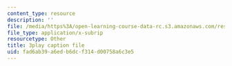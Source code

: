 ```yaml
---
content_type: resource
description: ''
file: /media/https%3A/open-learning-course-data-rc.s3.amazonaws.com/res-15-003-shaping-the-future-of-work-15-662x-spring-2016/fad6ab39a6edb6dcf314d00758a6c3e5_XWFocLnBdhM.srt
file_type: application/x-subrip
resourcetype: Other
title: 3play caption file
uid: fad6ab39-a6ed-b6dc-f314-d00758a6c3e5
---
```

